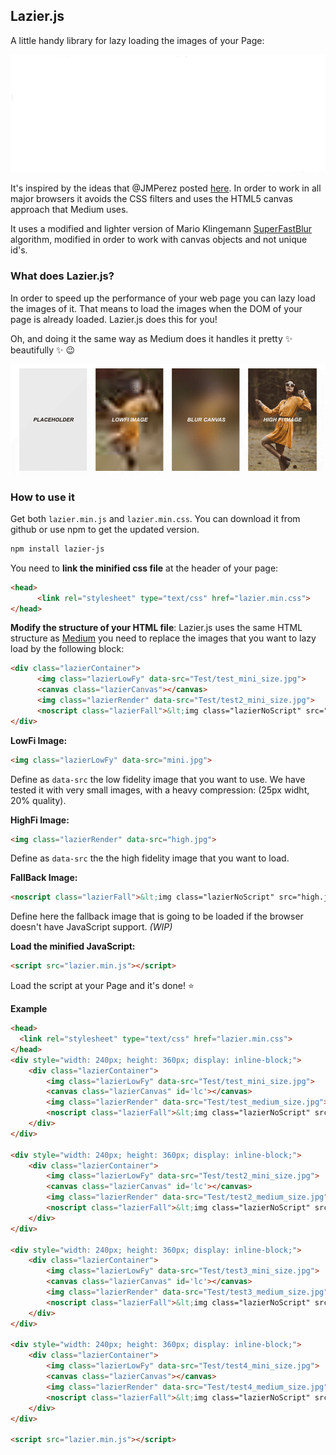 ## Lazier.js
A little handy library for lazy loading the images of your Page:

![](Example/record_example.gif)

It's inspired by the ideas that @JMPerez posted [here](https://medium.com/@jmperezperez/how-medium-does-progressive-image-loading-fd1e4dc1ee3d).
In order to work in all major browsers it avoids the CSS filters and uses the HTML5 canvas approach that Medium uses.

It uses a modified and lighter version of Mario Klingemann [SuperFastBlur](http://www.quasimondo.com/BoxBlurForCanvas) algorithm, modified in order to work with canvas objects and not unique id's.

### What does Lazier.js?
In order to speed up the performance of your web page you can lazy load the images of it. That means to load the images when the DOM of your page is already loaded. Lazier.js does this for you!

Oh, and doing it the same way as Medium does it handles it pretty :sparkles: beautifully :sparkles: :wink:

![](Example/stages.png)

### How to use it

Get both `lazier.min.js` and `lazier.min.css`.
You can download it from github or use npm to get the updated version.

```BASH
npm install lazier-js
```

You need to **link the minified css file** at the header of your page:
```HTML
<head>
      <link rel="stylesheet" type="text/css" href="lazier.min.css">
</head>
```
**Modify the structure of your HTML file**:
Lazier.js uses the same HTML structure as [Medium](https://www.medium.com) you need to replace the images that you want to lazy load by the following block:
```HTML
<div class="lazierContainer">
      <img class="lazierLowFy" data-src="Test/test_mini_size.jpg">
      <canvas class="lazierCanvas"></canvas>
      <img class="lazierRender" data-src="Test/test2_mini_size.jpg">
      <noscript class="lazierFall">&lt;img class="lazierNoScript" src="big.jpg"&gt;</noscript>
</div>
```
**LowFi Image:**
```HTML
<img class="lazierLowFy" data-src="mini.jpg">
```
Define as `data-src` the low fidelity image that you want to use. We have tested it with very small images, with a heavy compression: (25px widht, 20% quality).

**HighFi Image:**
```HTML
<img class="lazierRender" data-src="high.jpg">
```
Define as `data-src` the the high fidelity image that you want to load.

**FallBack Image:**
```HTML
<noscript class="lazierFall">&lt;img class="lazierNoScript" src="high.jpg"&gt;</noscript>
```
Define here the fallback image that is going to be loaded if the browser doesn't have JavaScript support. *(WIP)*

**Load the minified JavaScript:**
```HTML
<script src="lazier.min.js"></script>
```
Load the script at your Page and it's done! :star:

**Example**
```HTML
<head>
  <link rel="stylesheet" type="text/css" href="lazier.min.css">
</head>
<div style="width: 240px; height: 360px; display: inline-block;">
    <div class="lazierContainer">
        <img class="lazierLowFy" data-src="Test/test_mini_size.jpg">
        <canvas class="lazierCanvas" id='lc'></canvas>
        <img class="lazierRender" data-src="Test/test_medium_size.jpg">
        <noscript class="lazierFall">&lt;img class="lazierNoScript" src="Test/test_medium_size.jpg"&gt;</noscript>
    </div>
</div>

<div style="width: 240px; height: 360px; display: inline-block;">
    <div class="lazierContainer">
        <img class="lazierLowFy" data-src="Test/test2_mini_size.jpg">
        <canvas class="lazierCanvas" id='lc'></canvas>
        <img class="lazierRender" data-src="Test/test2_medium_size.jpg">
        <noscript class="lazierFall">&lt;img class="lazierNoScript" src="Test/test_medium_size.jpg"&gt;</noscript>
    </div>
</div>

<div style="width: 240px; height: 360px; display: inline-block;">
    <div class="lazierContainer">
        <img class="lazierLowFy" data-src="Test/test3_mini_size.jpg">
        <canvas class="lazierCanvas" id='lc'></canvas>
        <img class="lazierRender" data-src="Test/test3_medium_size.jpg">
        <noscript class="lazierFall">&lt;img class="lazierNoScript" src="Test/test_medium_size.jpg"&gt;</noscript>
    </div>
</div>

<div style="width: 240px; height: 360px; display: inline-block;">
    <div class="lazierContainer">
        <img class="lazierLowFy" data-src="Test/test4_mini_size.jpg">
        <canvas class="lazierCanvas"></canvas>
        <img class="lazierRender" data-src="Test/test4_medium_size.jpg">
        <noscript class="lazierFall">&lt;img class="lazierNoScript" src="Test/test_medium_size.jpg"&gt;</noscript>
    </div>
</div>

<script src="lazier.min.js"></script>
```
